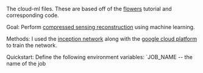 The cloud-ml files. These are based off of the [flowers](https://cloud.google.com/ml-engine/docs/flowers-tutorial) tutorial and corresponding code.

Goal: Perform [compressed sensing reconstruction](https://en.wikipedia.org/wiki/Compressed_sensing) using machine learning.

Methods: I used the [inception network](https://www.cs.unc.edu/~wliu/papers/GoogLeNet.pdf) along with the [google cloud platform](https://cloud.google.com/) to train the network.

Quickstart: Define the following environment variables:
`JOB_NAME -- the name of the job
